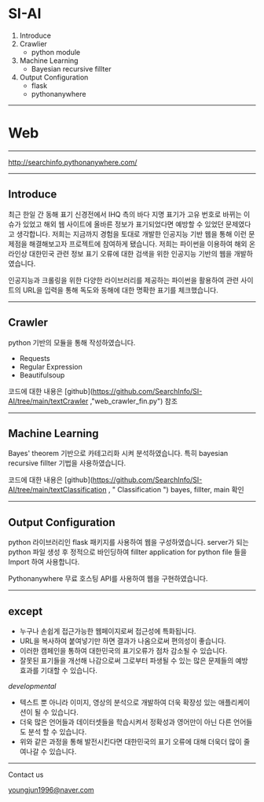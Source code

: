 # SI-AI

1. Introduce
2. Crawlier
   - python module
3. Machine Learning
   - Bayesian recursive fillter
4. Output Configuration
   - flask
   - pythonanywhere

---
Web
===
---

<http://searchinfo.pythonanywhere.com/>


---
Introduce
---

최근 한일 간 동해 표기 신경전에서 IHQ 측의 바다 지명 표기가 고유 번호로 바뀌는 이슈가 있었고
해외 웹 사이트에 올바른 정보가 표기되었다면 예방할 수 있었던 문제였다고 생각합니다.
저희는 지금까지 경험을 토대로 개발한 인공지능 기반 웹을 통해 이런 문제점을 해결해보고자 프로젝트에 참여하게 됐습니다.
저희는 파이썬을 이용하여 해외 온라인상 대한민국 관련 정보 표기 오류에 대한 검색을 위한 인공지능 기반의 웹을 개발하였습니다. 

인공지능과 크롤링을 위한 다양한 라이브러리를 제공하는 파이썬을 활용하여
관련 사이트의 URL을 입력을 통해 독도와 동해에 대한 명확한 표기를 체크했습니다.


---
Crawler
---

python 기반의 모듈을 통해 작성하였습니다.
 * Requests
 * Regular Expression
 * Beautifulsoup

코드에 대한 내용은 
[github](https://github.com/SearchInfo/SI-AI/tree/main/textCrawler ,"web_crawler_fin.py")  참조

---
Machine Learning
---

Bayes' theorem 기반으로 카테고리화 시켜 분석하였습니다.
특히 bayesian recursive fillter 기법을 사용하였습니다.

코드에 대한 내용은
[github](https://github.com/SearchInfo/SI-AI/tree/main/textClassification , " Classification ")
bayes, fillter, main 확인

---
Output Configuration
---

python 라이브러리인 flask 패키지를 사용하여 웹을 구성하였습니다.
server가 되는 python 파일 생성 후 정적으로 바인딩하여
fillter application for python file 들을 Import 하여 사용합니다.

Pythonanywhere 무료 호스팅 API를 사용하여 웹을 구현하였습니다.

---
except
---

 - 누구나 손쉽게 접근가능한 웹페이지로써 접근성에 특화됩니다.
 - URL을 복사하여 붙여넣기만 하면 결과가 나옴으로써 편의성이 좋습니다.
 - 이러한 캠페인을 통하여 대한민국의 표기오류가 점차 감소될 수 있습니다.
 - 잘못된 표기들을 개선해 나감으로써 그로부터 파생될 수 있는 많은 문제들의 예방 효과를 기대할 수 있습니다.

*developmental*
 - 텍스트 뿐 아니라 이미지, 영상의 분석으로 개발하여 더욱 확장성 있는 애플리케이션이 될 수 있습니다.
 - 더욱 많은 언어들과 데이터셋들을 학습시켜서 정확성과 영어만이 아닌 다른 언어들도 분석 할 수 있습니다.
 - 위와 같은 과정을 통해 발전시킨다면 대한민국의 표기 오류에 대해 더욱더 많이 줄여나갈 수 있습니다.
 
 
 ---
 
Contact us

<youngjun1996@naver.com>


